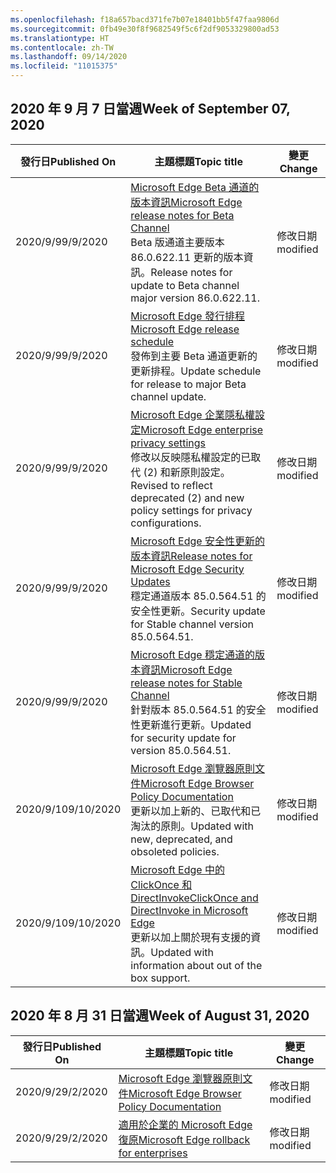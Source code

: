 ```yaml
---
ms.openlocfilehash: f18a657bacd371fe7b07e18401bb5f47faa9806d
ms.sourcegitcommit: 0fb49e30f8f9682549f5c6f2df9053329800ad53
ms.translationtype: HT
ms.contentlocale: zh-TW
ms.lasthandoff: 09/14/2020
ms.locfileid: "11015375"
---
```

<!-- This file is generated automatically each week. Changes made to this file will be overwritten.-->




## <span data-ttu-id="62c51-101">2020 年 9 月 7 日當週</span><span class="sxs-lookup"><span data-stu-id="62c51-101">Week of September 07, 2020</span></span>


| <span data-ttu-id="62c51-102">發行日</span><span class="sxs-lookup"><span data-stu-id="62c51-102">Published On</span></span> |<span data-ttu-id="62c51-103">主題標題</span><span class="sxs-lookup"><span data-stu-id="62c51-103">Topic title</span></span> | <span data-ttu-id="62c51-104">變更</span><span class="sxs-lookup"><span data-stu-id="62c51-104">Change</span></span> |
|------|------------|--------|
| <span data-ttu-id="62c51-105">2020/9/9</span><span class="sxs-lookup"><span data-stu-id="62c51-105">9/9/2020</span></span> | [<span data-ttu-id="62c51-106">Microsoft Edge Beta 通道的版本資訊</span><span class="sxs-lookup"><span data-stu-id="62c51-106">Microsoft Edge release notes for Beta Channel</span></span>](/DeployEdge/microsoft-edge-relnote-beta-channel)<br><span data-ttu-id="62c51-107">Beta 版通道主要版本 86.0.622.11 更新的版本資訊。</span><span class="sxs-lookup"><span data-stu-id="62c51-107">Release notes for update to Beta channel major version 86.0.622.11.</span></span> | <span data-ttu-id="62c51-108">修改日期</span><span class="sxs-lookup"><span data-stu-id="62c51-108">modified</span></span> |
| <span data-ttu-id="62c51-109">2020/9/9</span><span class="sxs-lookup"><span data-stu-id="62c51-109">9/9/2020</span></span> | [<span data-ttu-id="62c51-110">Microsoft Edge 發行排程</span><span class="sxs-lookup"><span data-stu-id="62c51-110">Microsoft Edge release schedule</span></span>](/DeployEdge/microsoft-edge-release-schedule)<br><span data-ttu-id="62c51-111">發佈到主要 Beta 通道更新的更新排程。</span><span class="sxs-lookup"><span data-stu-id="62c51-111">Update schedule for release to major Beta channel update.</span></span> | <span data-ttu-id="62c51-112">修改日期</span><span class="sxs-lookup"><span data-stu-id="62c51-112">modified</span></span> |
| <span data-ttu-id="62c51-113">2020/9/9</span><span class="sxs-lookup"><span data-stu-id="62c51-113">9/9/2020</span></span> | [<span data-ttu-id="62c51-114">Microsoft Edge 企業隱私權設定</span><span class="sxs-lookup"><span data-stu-id="62c51-114">Microsoft Edge enterprise privacy settings</span></span>](/DeployEdge/microsoft-edge-enterprise-privacy-settings)<br><span data-ttu-id="62c51-115">修改以反映隱私權設定的已取代 (2) 和新原則設定。</span><span class="sxs-lookup"><span data-stu-id="62c51-115">Revised to reflect deprecated (2) and new policy settings for privacy configurations.</span></span> | <span data-ttu-id="62c51-116">修改日期</span><span class="sxs-lookup"><span data-stu-id="62c51-116">modified</span></span> |
| <span data-ttu-id="62c51-117">2020/9/9</span><span class="sxs-lookup"><span data-stu-id="62c51-117">9/9/2020</span></span> | [<span data-ttu-id="62c51-118">Microsoft Edge 安全性更新的版本資訊</span><span class="sxs-lookup"><span data-stu-id="62c51-118">Release notes for Microsoft Edge Security Updates</span></span>](/DeployEdge/microsoft-edge-relnotes-security)<br><span data-ttu-id="62c51-119">穩定通道版本 85.0.564.51 的安全性更新。</span><span class="sxs-lookup"><span data-stu-id="62c51-119">Security update for Stable channel version 85.0.564.51.</span></span> | <span data-ttu-id="62c51-120">修改日期</span><span class="sxs-lookup"><span data-stu-id="62c51-120">modified</span></span> |
| <span data-ttu-id="62c51-121">2020/9/9</span><span class="sxs-lookup"><span data-stu-id="62c51-121">9/9/2020</span></span> | [<span data-ttu-id="62c51-122">Microsoft Edge 穩定通道的版本資訊</span><span class="sxs-lookup"><span data-stu-id="62c51-122">Microsoft Edge release notes for Stable Channel</span></span>](/DeployEdge/microsoft-edge-relnote-stable-channel)<br><span data-ttu-id="62c51-123">針對版本 85.0.564.51 的安全性更新進行更新。</span><span class="sxs-lookup"><span data-stu-id="62c51-123">Updated for security update for version 85.0.564.51.</span></span> | <span data-ttu-id="62c51-124">修改日期</span><span class="sxs-lookup"><span data-stu-id="62c51-124">modified</span></span> |
| <span data-ttu-id="62c51-125">2020/9/10</span><span class="sxs-lookup"><span data-stu-id="62c51-125">9/10/2020</span></span> | [<span data-ttu-id="62c51-126">Microsoft Edge 瀏覽器原則文件</span><span class="sxs-lookup"><span data-stu-id="62c51-126">Microsoft Edge Browser Policy Documentation</span></span>](/DeployEdge/microsoft-edge-policies)<br><span data-ttu-id="62c51-127">更新以加上新的、已取代和已淘汰的原則。</span><span class="sxs-lookup"><span data-stu-id="62c51-127">Updated with new, deprecated, and obsoleted policies.</span></span> | <span data-ttu-id="62c51-128">修改日期</span><span class="sxs-lookup"><span data-stu-id="62c51-128">modified</span></span> |
| <span data-ttu-id="62c51-129">2020/9/10</span><span class="sxs-lookup"><span data-stu-id="62c51-129">9/10/2020</span></span> | [<span data-ttu-id="62c51-130">Microsoft Edge 中的 ClickOnce 和 DirectInvoke</span><span class="sxs-lookup"><span data-stu-id="62c51-130">ClickOnce and DirectInvoke in Microsoft Edge</span></span>](/DeployEdge/edge-learn-more-co-di)<br><span data-ttu-id="62c51-131">更新以加上關於現有支援的資訊。</span><span class="sxs-lookup"><span data-stu-id="62c51-131">Updated with information about out of the box support.</span></span> | <span data-ttu-id="62c51-132">修改日期</span><span class="sxs-lookup"><span data-stu-id="62c51-132">modified</span></span> |


## <span data-ttu-id="62c51-133">2020 年 8 月 31 日當週</span><span class="sxs-lookup"><span data-stu-id="62c51-133">Week of August 31, 2020</span></span>


| <span data-ttu-id="62c51-134">發行日</span><span class="sxs-lookup"><span data-stu-id="62c51-134">Published On</span></span> |<span data-ttu-id="62c51-135">主題標題</span><span class="sxs-lookup"><span data-stu-id="62c51-135">Topic title</span></span> | <span data-ttu-id="62c51-136">變更</span><span class="sxs-lookup"><span data-stu-id="62c51-136">Change</span></span> |
|------|------------|--------|
| <span data-ttu-id="62c51-137">2020/9/2</span><span class="sxs-lookup"><span data-stu-id="62c51-137">9/2/2020</span></span> | [<span data-ttu-id="62c51-138">Microsoft Edge 瀏覽器原則文件</span><span class="sxs-lookup"><span data-stu-id="62c51-138">Microsoft Edge Browser Policy Documentation</span></span>](/DeployEdge/microsoft-edge-policies) | <span data-ttu-id="62c51-139">修改日期</span><span class="sxs-lookup"><span data-stu-id="62c51-139">modified</span></span> |
| <span data-ttu-id="62c51-140">2020/9/2</span><span class="sxs-lookup"><span data-stu-id="62c51-140">9/2/2020</span></span> | [<span data-ttu-id="62c51-141">適用於企業的 Microsoft Edge 復原</span><span class="sxs-lookup"><span data-stu-id="62c51-141">Microsoft Edge rollback for enterprises</span></span>](/DeployEdge/edge-learnmore-rollback) | <span data-ttu-id="62c51-142">修改日期</span><span class="sxs-lookup"><span data-stu-id="62c51-142">modified</span></span> |